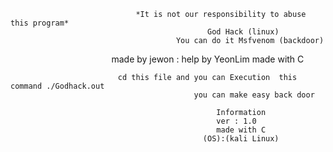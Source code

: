 
                                *It is not our responsibility to abuse this program*   
                                                God Hack (linux)
                                         You can do it Msfvenom (backdoor)
                                         
                                          made by jewon : help by YeonLim 
                                                    made with C
                                                    
                            cd this file and you can Execution  this command ./Godhack.out
                                             you can make easy back door 
                                
                                                  Information
                                                  ver : 1.0 
                                                  made with C
                                               (OS):(kali Linux)
                                               
                                               
                            

